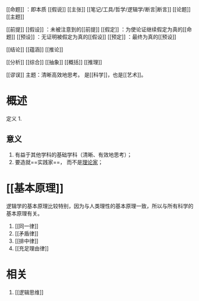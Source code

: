 [[命题]] ：即本质
[[假说]] 
[[主张]] 
[[笔记/工具/哲学/逻辑学/断言|断言]] 
[[论题]] 
[[主题]] 

[[前提]] 
[[假设]] ：未被注意到的[[前提]] 
[[假定]] ：为使论证继续假定为真的[[命题]] 
[[预设]] ：无证明被假定为真的[[假设]] 
[[预定]] ：最终为真的[[预设]] 

[[结论]] 
[[蕴涵]] 
[[推论]] 

[[分析]] 
[[综合]] 
[[抽象]] 
[[概括]] 
[[推理]] 

[[谬误]] 
主题：清晰高效地思考。
是[[科学]]，也是[[艺术]]。
# 概述
定义
	1. 
## 意义
1. 有益于其他学科的基础学科（清晰、有效地思考）；
2. 要造就==实践家==， 而不是<u>理论家</u>；
# [[基本原理]] 
逻辑学的基本原理比较特别，因为与人类理性的基本原理一致，所以与所有科学的基本原理有关。
1. [[同一律]] 
2. [[矛盾律]] 
3. [[排中律]] 
4. [[充足理由律]] 
# 相关
1. [[逻辑思维]] 


